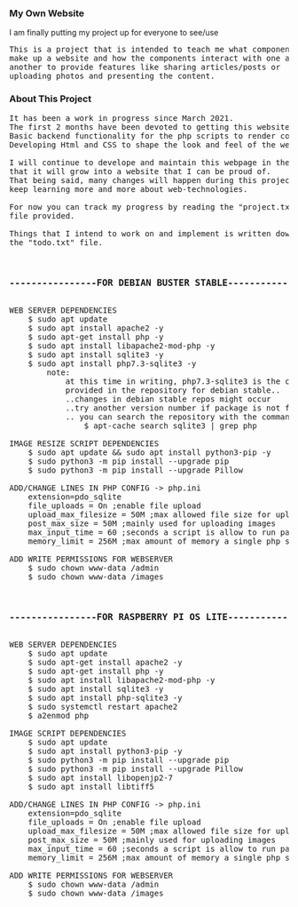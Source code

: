 <h3>My Own Website</h3>
<p>I am finally putting my project up for everyone to see/use</p>

<pre>
This is a project that is intended to teach me what components
make up a website and how the components interact with one and
another to provide features like sharing articles/posts or
uploading photos and presenting the content.
</pre>


<h3>About This Project</h3>

<pre>
It has been a work in progress since March 2021.
The first 2 months have been devoted to getting this website ready.
Basic backend functionality for the php scripts to render content.
Developing Html and CSS to shape the look and feel of the website.

I will continue to develope and maintain this webpage in the hopes
that it will grow into a website that I can be proud of.
That being said, many changes will happen during this project as I
keep learning more and more about web-technologies.

For now you can track my progress by reading the "project.txt"
file provided.

Things that I intend to work on and implement is written down in
the "todo.txt" file.


<h3>----------------FOR DEBIAN BUSTER STABLE----------------</h3>
WEB SERVER DEPENDENCIES
    $ sudo apt update
    $ sudo apt install apache2 -y
    $ sudo apt-get install php -y
    $ sudo apt install libapache2-mod-php -y
    $ sudo apt install sqlite3 -y
    $ sudo apt install php7.3-sqlite3 -y
        note:
            at this time in writing, php7.3-sqlite3 is the current php sqlite3 module
            provided in the repository for debian stable..
            ..changes in debian stable repos might occur
            ..try another version number if package is not found
            .. you can search the repository with the command provided command
                $ apt-cache search sqlite3 | grep php

IMAGE RESIZE SCRIPT DEPENDENCIES
    $ sudo apt update && sudo apt install python3-pip -y
    $ sudo python3 -m pip install --upgrade pip
    $ sudo python3 -m pip install --upgrade Pillow

ADD/CHANGE LINES IN PHP CONFIG -> php.ini
    extension=pdo_sqlite
    file_uploads = On ;enable file upload
    upload_max_filesize = 50M ;max allowed file size for uploading files
    post_max_size = 50M ;mainly used for uploading images
    max_input_time = 60 ;seconds a script is allow to run parsing upload data (files)
    memory_limit = 256M ;max amount of memory a single php script can consume

ADD WRITE PERMISSIONS FOR WEBSERVER
    $ sudo chown www-data /admin
    $ sudo chown www-data /images


<h3>----------------FOR RASPBERRY PI OS LITE----------------</h3>
WEB SERVER DEPENDENCIES
    $ sudo apt update
    $ sudo apt-get install apache2 -y
    $ sudo apt-get install php -y
    $ sudo apt install libapache2-mod-php -y
    $ sudo apt install sqlite3 -y
    $ sudo apt install php-sqlite3 -y
    $ sudo systemctl restart apache2
    $ a2enmod php

IMAGE SCRIPT DEPENDENCIES
    $ sudo apt update
    $ sudo apt install python3-pip -y
    $ sudo python3 -m pip install --upgrade pip
    $ sudo python3 -m pip install --upgrade Pillow
    $ sudo apt install libopenjp2-7
    $ sudo apt install libtiff5

ADD/CHANGE LINES IN PHP CONFIG -> php.ini
    extension=pdo_sqlite
    file_uploads = On ;enable file upload
    upload_max_filesize = 50M ;max allowed file size for uploading files
    post_max_size = 50M ;mainly used for uploading images
    max_input_time = 60 ;seconds a script is allow to run parsing upload data (files)
    memory_limit = 256M ;max amount of memory a single php script can consume

ADD WRITE PERMISSIONS FOR WEBSERVER
    $ sudo chown www-data /admin
    $ sudo chown www-data /images
</pre>
